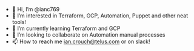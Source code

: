 - 👋 Hi, I’m @ianc769
- 👀 I’m interested in Terraform, GCP, Automation, Puppet and other neat tools!
- 🌱 I’m currently learning Terraform and GCP
- 💞️ I’m looking to collaborate on Automation manual processes
- 📫 How to reach me ian.crouch@telus.com or on slack!

<!---
ianc769/ianc769 is a ✨ special ✨ repository because its `README.md` (this file) appears on your GitHub profile.
You can click the Preview link to take a look at your changes.
--->

